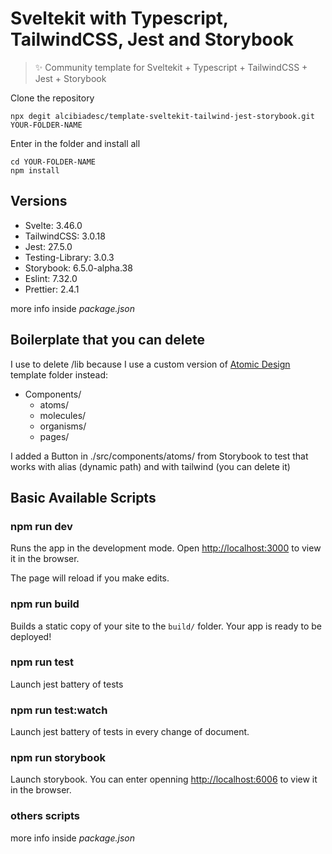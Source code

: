 # Sveltekit with Typescript, TailwindCSS, Jest and Storybook

> ✨ Community template for Sveltekit + Typescript + TailwindCSS + Jest + Storybook

Clone the repository

```
npx degit alcibiadesc/template-sveltekit-tailwind-jest-storybook.git YOUR-FOLDER-NAME
```

Enter in the folder and install all

```
cd YOUR-FOLDER-NAME
npm install
```



## Versions

* Svelte: 3.46.0
* TailwindCSS: 3.0.18
* Jest: 27.5.0
* Testing-Library: 3.0.3
* Storybook: 6.5.0-alpha.38
* Eslint: 7.32.0
* Prettier: 2.4.1

more info inside *package.json*

## Boilerplate that you can delete
I use to delete /lib because I use a custom version of [Atomic Design](https://atomicdesign.bradfrost.com/) template folder instead: 
* Components/
  * atoms/
  * molecules/
  * organisms/
  * pages/

I added a Button in ./src/components/atoms/ from Storybook to test that works with alias (dynamic path) and with tailwind (you can delete it) 

## Basic Available Scripts

### npm run dev

Runs the app in the development mode. Open [http://localhost:3000](http://localhost:3000/) to view it in the browser.

The page will reload if you make edits. 

### npm run build

Builds a static copy of your site to the `build/` folder. Your app is ready to be deployed!

### npm run test

Launch jest battery of tests

### npm run test:watch

Launch jest battery of tests in every change of document.

### npm run storybook
Launch storybook. You can enter openning [http://localhost:6006](http://localhost:6006) to view it in the browser.

### others scripts

more info inside *package.json*
